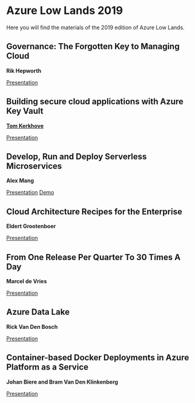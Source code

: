 # Azure Low Lands 2019

Here you will find the materials of the 2019 edition of Azure Low Lands.
 
## Governance: The Forgotten Key to Managing Cloud
**Rik Hepworth**

[Presentation](https://github.com/rikhepworth/Presentations/blob/master/Azure%20Low%20Lands%20Governance.pptx)

## Building secure cloud applications with Azure Key Vault
**[Tom Kerkhove](https://twitter.com/TomKerkhove)**

[Presentation](https://www.slideshare.net/TomKerkhove/azure-low-lands-2019-building-secure-cloud-applications-with-azure-key-vault)

## Develop, Run and Deploy Serverless Microservices
**Alex Mang**

[Presentation](https://github.com/AzureLowLands/2019/blob/master/AMang%20-%20Develop%5EJ%20Run%20and%20Deploy%20Serverless%20Microservices%20public.pptx)
[Demo](https://github.com/amang2205/Demos/tree/master/DemoServiceFabricMesh )

## Cloud Architecture Recipes for the Enterprise
**Eldert Grootenboer**

[Presentation](https://github.com/AzureLowLands/2019/blob/master/Cloud%20architecture%20recipes%20for%20the%20Enterprise%20-%20Azure%20Low%20Lands.pptx)

## From One Release Per Quarter To 30 Times A Day
**Marcel de Vries**

[Presentation](https://github.com/AzureLowLands/2019/blob/master/From%20one%20release%20per%20quarter%20to%2030%20times%20a%20day.pdf)
 
## Azure Data Lake
**Rick Van Den Bosch**

[Presentation](https://github.com/AzureLowLands/2019/blob/master/An%20intro%20to%20Azure%20Data%20Lake.pptx)

## Container-based Docker Deployments in Azure Platform as a Service
**Johan Biere and Bram Van Den Klinkenberg**

[Presentation](https://github.com/AzureLowLands/2019/blob/master/Session-containers-Bram-Johan.pptx)
